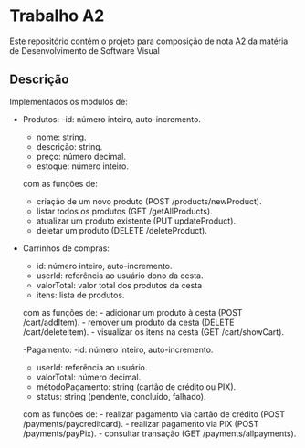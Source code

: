 # Trabalho A2
Este repositório contém o projeto para composição de nota A2 da matéria de Desenvolvimento de Software Visual

## Descrição

Implementados os modulos de:
  - Produtos:
    -id: número inteiro, auto-incremento.
    - nome: string.
    - descrição: string.
    - preço: número decimal.
    - estoque: número inteiro.

    com as funções de:
      - criação de um novo produto (POST /products/newProduct).
      - listar todos os produtos (GET /getAllProducts).
      - atualizar um produto existente (PUT updateProduct).
      - deletar um produto (DELETE /deleteProduct).
        
  - Carrinhos de compras:
      - id: número inteiro, auto-incremento.
      - userId: referência ao usuário dono da cesta.
      - valorTotal: valor total dos produtos da cesta
      - itens: lista de produtos.
    
      com as funções de:
        - adicionar um produto à cesta (POST /cart/addItem).
        - remover um produto da cesta (DELETE /cart/deleteItem).
        - visualizar os itens na cesta (GET /cart/showCart).
    
    -Pagamento:
      -id: número inteiro, auto-incremento.
      - userId: referência ao usuário.
      - valorTotal: número decimal.
      - métodoPagamento: string (cartão de crédito ou PIX).
      - status: string (pendente, concluído, falhado).
        
      com as funções de:
        - realizar pagamento via cartão de crédito (POST /payments/paycreditcard).
        - realizar pagamento via PIX (POST /payments/payPix).
        - consultar transação (GET /payments/allpayments).

